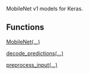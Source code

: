 
MobileNet v1 models for Keras.
## Functions
[MobileNet(...)](https://www.tensorflow.org/api_docs/python/tf/keras/applications/MobileNet)

[decode_predictions(...)](https://www.tensorflow.org/api_docs/python/tf/keras/applications/mobilenet/decode_predictions)

[preprocess_input(...)](https://www.tensorflow.org/api_docs/python/tf/keras/applications/mobilenet/preprocess_input)

